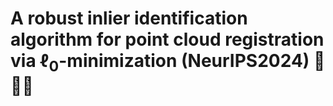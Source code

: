 # A robust inlier identification algorithm for point cloud registration via $\mathbf{\ell_0}$-minimization (NeurIPS2024) 🚀🚀🚀
